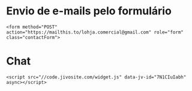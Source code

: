 # Envio de e-mails pelo formulário

```
<form method="POST" action="https://mailthis.to/lohja.comercial@gmail.com" role="form" class="contactForm">
```

# Chat

```
<script src="//code.jivosite.com/widget.js" data-jv-id="7N1CIuIabh" async></script>
```